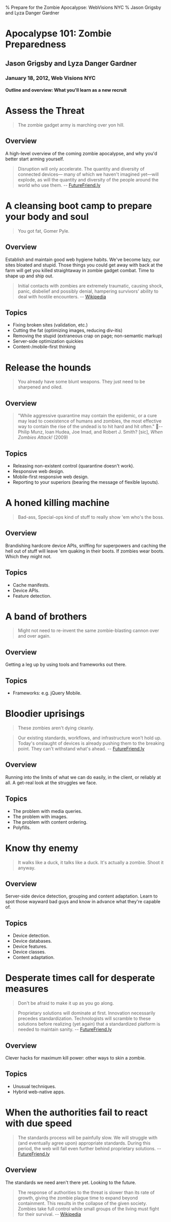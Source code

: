 % Prepare for the Zombie Apocalypse: WebVisions NYC
% Jason Grigsby and Lyza Danger Gardner

# Apocalypse 101: Zombie Preparedness

## Jason Grigsby and Lyza Danger Gardner

### January 18, 2012, Web Visions NYC

#### Outline and overview: What you'll learn as a new recruit

# Assess the Threat

> The zombie gadget army is marching over yon hill.

## Overview

A high-level overview of the coming zombie apocalypse, and why you'd better start arming yourself.

> Disruption will only accelerate. The quantity and diversity of connected devices—
> many of which we haven't imagined yet—will explode, as will the quantity and
> diversity of the people around the world who use them. -- [FutureFriend.ly][futurefriendly]

# A cleansing boot camp to prepare your body and soul

> You got fat, Gomer Pyle.

## Overview

Establish and maintain good web hygiene habits. We've become lazy, our sites bloated and stupid. Those things you could get away with back at the farm will get you killed straightaway in zombie gadget combat. Time to shape up and ship out.

> Initial contacts with zombies are extremely traumatic, causing shock, panic, disbelief and possibly denial, 
> hampering survivors' ability to deal with hostile encounters.
> -- [Wikipedia][wiki-apocalypse]

## Topics

* Fixing broken sites (validation, etc.)
* Cutting the fat (optimizing images, reducing div-itis)
* Removing the stupid (extraneous crap on page; non-semantic markup)
* Server-side optimization quickies
* Content-/mobile-first thinking

# Release the hounds

> You already have some blunt weapons. They just need to be sharpened and oiled.

## Overview

> "While aggressive quarantine may contain the epidemic, or a cure may lead to coexistence
> of humans and zombies, the most effective way to contain the rise of the undead is to
> hit hard and hit often." 
> -- Philip Munz, Ioan Hudea, Joe Imad, and Robert J. Smith? [sic], *When Zombies Attack!* (2009)

## Topics

* Releasing non-existent control (quarantine doesn't work).
* Responsive web design.
* Mobile-first responsive web design.
* Reporting to your superiors (bearing the message of flexible layouts).

# A honed killing machine

> Bad-ass, Special-ops kind of stuff to really show 'em who's the boss.

## Overview

Brandishing hardcore device APIs, sniffing for superpowers and caching the hell out of stuff will leave 'em quaking in their boots. If zombies wear boots. Which they might not.

## Topics

* Cache manifests.
* Device APIs.
* Feature detection.

# A band of brothers

> Might not need to re-invent the same zombie-blasting cannon over and over again.

## Overview

Getting a leg up by using tools and frameworks out there.

## Topics

* Frameworks: e.g. jQuery Mobile.

# Bloodier uprisings

> These zombies aren't dying cleanly.

> Our existing standards, workflows, and infrastructure won't hold up. Today's onslaught
> of devices is already pushing them to the breaking point. They can't withstand what's ahead. -- [FutureFriend.ly][futurefriendly]

## Overview

Running into the limits of what we can do easily, in the client, or reliably at all. A get-real look at the struggles we face.

## Topics

* The problem with media queries.
* The problem with images.
* The problem with content ordering.
* Polyfills.


# Know thy enemy

> It walks like a duck, it talks like a duck. It's actually a zombie. Shoot it anyway.

## Overview

Server-side device detection, grouping and content adaptation. Learn to spot those wayward bad guys and know in advance what they're capable of.

## Topics

* Device detection.
* Device databases.
* Device features.
* Device classes.
* Content adaptation.


# Desperate times call for desperate measures

> Don't be afraid to make it up as you go along.

> Proprietary solutions will dominate at first. Innovation necessarily precedes
> standardization. Technologists will scramble to these solutions before realizing
> (yet again) that a standardized platform is needed to maintain sanity. -- [FutureFriend.ly][futurefriendly]

## Overview

Clever hacks for maximum kill power: other ways to skin a zombie.

## Topics

* Unusual techniques.
* Hybrid web-native apps.

# When the authorities fail to react with due speed

> The standards process will be painfully slow. We will struggle with
> (and eventually agree upon) appropriate standards. During this period,
> the web will fall even further behind proprietary solutions. -- [FutureFriend.ly][futurefriendly]

## Overview

The standards we need aren't there yet. Looking to the future.

> The response of authorities to the threat is slower than its rate of growth, giving the
> zombie plague time to expand beyond containment. This results in the collapse of the given
> society. Zombies take full control while small groups of the living must fight
> for their survival. -- [Wikipedia][wiki-apocalypse]

[wiki-apocalypse]: http://en.wikipedia.org/wiki/Zombie_apocalypse "Wikipedia article on Zombie Apocalypse"
[futurefriendly]: http://futurefriend.ly "Future Friendly"
